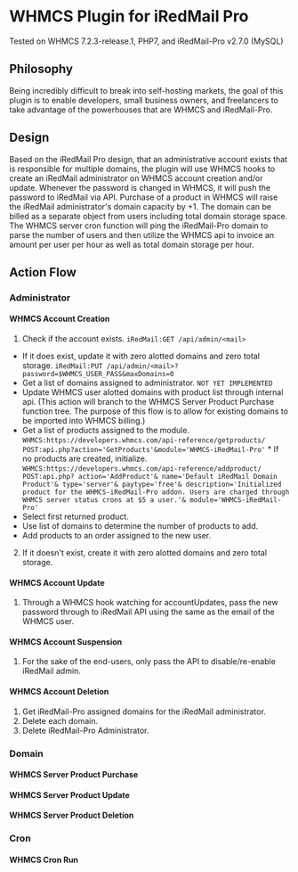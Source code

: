 # WHMCS Plugin for iRedMail Pro
Tested on WHMCS 7.2.3-release.1, PHP7, and iRedMail-Pro v2.7.0 (MySQL)

## Philosophy
Being incredibly difficult to break into self-hosting markets, the goal of this plugin is to enable developers, small business owners, and freelancers to take advantage of the powerhouses that are WHMCS and iRedMail-Pro.

## Design
Based on the iRedMail Pro design, that an administrative account exists that is responsible for multiple domains, the plugin will use WHMCS hooks to create an iRedMail administrator on WHMCS account creation and/or update. Whenever the password is changed in WHMCS, it will push the password to iRedMail via API.
Purchase of a product in WHMCS will raise the iRedMail administrator's domain capacity by +1. The domain can be billed as a separate object from users including total domain storage space.
The WHMCS server cron function will ping the iRedMail-Pro domain to parse the number of users and then utilize the WHMCS api to invoice an amount per user per hour as well as total domain storage per hour.

## Action Flow
### Administrator
#### WHMCS Account Creation
1. Check if the account exists. `iRedMail:GET /api/admin/<mail>`
  * If it does exist, update it with zero alotted domains and zero total storage. `iRedMail:PUT /api/admin/<mail>?password=$WHMCS_USER_PASS&maxDomains=0`
  * Get a list of domains assigned to administrator. `NOT YET IMPLEMENTED`
  * Update WHMCS user alotted domains with product list through internal api. (This action will branch to the WHMCS Server Product Purchase function tree. The purpose of this flow is to allow for existing domains to be imported into WHMCS billing.)
   * Get a list of products assigned to the module. `WHMCS:https://developers.whmcs.com/api-reference/getproducts/ POST:api.php?action='GetProducts'&module='WHMCS-iRedMail-Pro'`
    * If no products are created, initialize.
    ```
    WHMCS:https://developers.whmcs.com/api-reference/addproduct/
    POST:api.php?
    action='AddProduct'&
    name='Default iRedMail Domain Product'&
    type='server'&
    paytype='free'&
    description='Initialized product for the WHMCS-iRedMail-Pro addon. Users are charged through WHMCS server status crons at $5 a user.'&
    module='WHMCS-iRedMail-Pro'
    ```
   * Select first returned product.
   * Use list of domains to determine the number of products to add.
   * Add products to an order assigned to the new user.
2. If it doesn't exist, create it with zero alotted domains and zero total storage.

#### WHMCS Account Update
1. Through a WHMCS hook watching for accountUpdates, pass the new password through to iRedMail API using the same <mail> as the email of the WHMCS user.

#### WHMCS Account Suspension
1. For the sake of the end-users, only pass the API to disable/re-enable iRedMail admin.

#### WHMCS Account Deletion
1. Get iRedMail-Pro assigned domains for the iRedMail administrator.
2. Delete each domain.
3. Delete iRedMail-Pro Administrator.


### Domain
#### WHMCS Server Product Purchase

#### WHMCS Server Product Update

#### WHMCS Server Product Deletion


### Cron
#### WHMCS Cron Run
